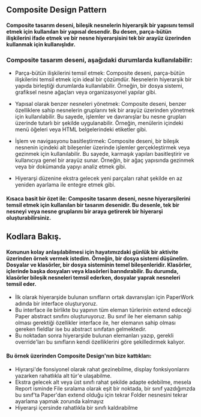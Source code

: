 ## Composite Design Pattern

#### Composite tasarım deseni, bileşik nesnelerin hiyerarşik bir yapısını temsil etmek için kullanılan bir yapısal desendir. Bu desen, parça-bütün ilişkilerini ifade etmek ve bir nesne hiyerarşisini tek bir arayüz üzerinden kullanmak için kullanışlıdır.

### Composite tasarım deseni, aşağıdaki durumlarda kullanılabilir:

- Parça-bütün ilişkilerini temsil etmek: Composite deseni, parça-bütün ilişkilerini temsil etmek için ideal bir çözümdür. Nesnelerin hiyerarşik bir yapıda birleştiği durumlarda kullanılabilir. Örneğin, bir dosya sistemi, grafiksel nesne ağaçları veya organizasyonel yapılar gibi.

- Yapısal olarak benzer nesneleri yönetmek: Composite deseni, benzer özelliklere sahip nesnelerin gruplarını tek bir arayüz üzerinden yönetmek için kullanılabilir. Bu sayede, işlemler ve davranışlar bu nesne grupları üzerinde tutarlı bir şekilde uygulanabilir. Örneğin, menülerin içindeki menü öğeleri veya HTML belgelerindeki etiketler gibi.

- İşlem ve navigasyonu basitleştirmek: Composite deseni, bir bileşik nesnenin içindeki alt bileşenler üzerinde işlemler gerçekleştirmek veya gezinmek için kullanılabilir. Bu sayede, karmaşık yapıları basitleştirir ve kullanıcıya genel bir arayüz sunar. Örneğin, bir ağaç yapısında gezinmek veya bir dokümanda yapıyı analiz etmek gibi.

- Hiyerarşi düzenine ekstra gelecek yeni parçaları rahat şekilde en az yeniden ayarlama ile entegre etmek gibi.

#### Kısaca basit bir özet ile: Composite tasarım deseni, nesne hiyerarşilerini temsil etmek için kullanılan bir tasarım desenidir. Bu desenle, tek bir nesneyi veya nesne gruplarını bir araya getirerek bir hiyerarşi oluşturabilirsiniz.

## Kodlara Bakış.

#### Konunun kolay anlaşılabilmesi için hayatımızdaki günlük bir aktivite üzerinden örnek vermek istedim. Örneğin, bir dosya sistemi düşünelim. Dosyalar ve klasörler, bir dosya sisteminin temel bileşenleridir. Klasörler, içlerinde başka dosyaları veya klasörleri barındırabilir. Bu durumda, klasörler bileşik nesneleri temsil ederken, dosyalar yaprak nesneleri temsil eder.

- İlk olarak hiyerarşide bulunan sınıfların ortak davranışları için PaperWork adında bir interface oluşturyoruz.
- Bu interface ile birlikte bu yapının tüm eleman türlerinin extend edeceği Paper abstract sınıfını oluşturuyoruz. Bu sınıf ile her elemanın sahip olması gerektiği özellikler interface ile, her elemanın sahip olması gereken fieldlar ise bu abstract sınıfatan gelmektedir.
- Bu noktadan sonra hiyerarşide bulunan elemanları yazıp, gerekli override'ları bu sınıfların kendi özelliklerini göre şekilledirmek kalıyor.

#### Bu örnek üzerinden Composite Design'nın bize kattıkları:

- Hiyrarşi'de fonsiyonel olarak rahat gezinebilme, display fonksiyonlarını yazarken rahatlıkla alt tür'e ulaşabilme.
- Ekstra gelecek alt veya üst sınıfı rahat şekilde adapte edebilme, mesela Report isminde File sıralama olarak eşit bir noktada, bir sınıf yazdığımzda bu sınıf'ta Paper'dan extend olduğu için tekrar Folder nesnesini tekrar ayarlama yapmak zorunda kalmayız
- Hiyerarşi içersinde rahatlıkla bir sınıfı kaldırabilme
